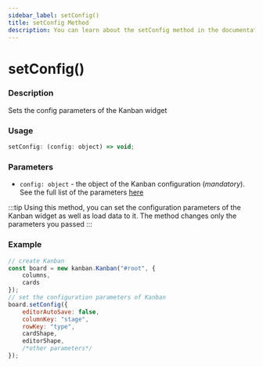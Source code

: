 ```yaml
---
sidebar_label: setConfig()
title: setConfig Method
description: You can learn about the setConfig method in the documentation of the DHTMLX JavaScript Kanban library. Browse developer guides and API reference, try out code examples and live demos, and download a free 30-day evaluation version of DHTMLX Kanban.
---
```


# setConfig()

### Description

Sets the config parameters of the Kanban widget

### Usage

~~~jsx {}
setConfig: (config: object) => void;
~~~

### Parameters

- `config: object` - the object of the Kanban configuration (*mandatory*). See the full list of the parameters [here](api/api_overview.md#kanban-properties)

:::tip
Using this method, you can set the configuration parameters of the Kanban widget as well as load data to it. The method changes only the parameters you passed
:::

### Example

~~~jsx {7-14}
// create Kanban
const board = new kanban.Kanban("#root", {
	columns,
	cards
});
// set the configuration parameters of Kanban
board.setConfig({
	editorAutoSave: false,
	columnKey: "stage",
	rowKey: "type",
	cardShape,
	editorShape,
	/*other parameters*/
});
~~~
